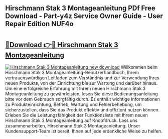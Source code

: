 ## Hirschmann Stak 3 Montageanleitung PDf Free Download - Part-y4z Service Owner Guide - User Repair Edition NUF4o

# <h2><a href="http://df6s0fx.blite.top/?on=Hirschmann+Stak+3+Montageanleitung">🔗Download 👉🔴 Hirschmann Stak 3 Montageanleitung</a></h2>

[![Hirschmann Stak 3 Montageanleitung new download](https://i.imgur.com/lujVjoI.png)](http://df6s0fx.blite.top/?on=Hirschmann+Stak+3+Montageanleitung)
Willkommen beim Hirschmann Stak 3 Montageanleitung-Benutzerhandbuch, Ihrem vertrauenswürdigen Leitfaden zum Verständnis und zur Verwendung Ihres neuen Produkts, von der Einrichtung bis zur Wartung und darüber hinaus. Um eine erfolgreiche Erfahrung mit Ihrem neuen Hirschmann Stak 3 Montageanleitung zu gewährleisten, lesen Sie diese Bedienungsanleitung bitte vor dem Gebrauch sorgfältig durch. Es enthält wichtige Informationen zu Produkteinrichtung, Betrieb, Wartung und Fehlerbehebung, um sicherzustellen, dass Sie das Produkt effektiv und effizient nutzen können. Erleben Sie die Leistungsfähigkeit der Funktionsliste mit Ihrem neuen Hirschmann Stak 3 Montageanleitung auf Knopfdruck. Lass uns zusammenarbeiten, Hirschmann Stak 3 Montageanleitung. Unser Kundensupport-Team ist bereit, Ihnen auf jede erdenkliche Weise zu helfen.
